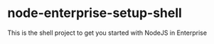 # node-enterprise-setup-shell
This is the shell project to get you started with NodeJS in Enterprise
